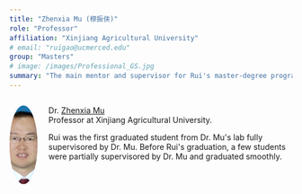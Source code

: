 ```yaml
---
title: "Zhenxia Mu (穆振侠)"
role: "Professor"
affiliation: "Xinjiang Agricultural University"
# email: "ruigao@ucmerced.edu"
group: "Masters"
# image: /images/Professional_GS.jpg
summary: "The main mentor and supervisor for Rui's master-degree program."
---
```


<div style="display: flex; align-items: flex-start; gap: 20px; margin-bottom: 20px;">

  <img src="/images/People/zhenxia-mu.jpg" alt="Zhenxia Mu"
       style="width: 140px; height: 140px; object-fit: cover; border-radius: 50%; flex-shrink: 0;">

  <div>
    <p>Dr. <a href="https://chce.xjau.edu.cn/2023/0830/c3851a87999/page.htm" target="_blank">Zhenxia Mu</a><br>Professor at Xinjiang Agricultural University.</p>
    Rui was the first graduated student from Dr. Mu's lab fully supervisored by Dr. Mu. Before Rui's graduation, a few students were partially supervisored by Dr. Mu and graduated smoothly.
  </div>

</div>